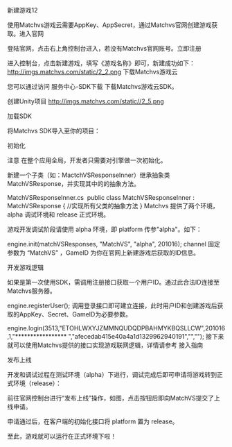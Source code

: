新建游戏12

使用Matchvs游戏云需要AppKey、AppSecret，通过Matchvs官网创建游戏获取。进入官网

登陆官网，点击右上角控制台进入，若没有Matchvs官网账号。立即注册

进入控制台，点击新建游戏，填写《游戏名称》即可，新建成功如下：
http://imgs.matchvs.com/static/2_2.png
下载Matchvs游戏云

您可以通过访问 服务中心-SDK下载 下载Matchvs游戏云SDK。

创建Unity项目
http://imgs.matchvs.com/static//2_5.png


加载SDK

将Matchvs SDK导入至你的项目：



初始化

注意  在整个应用全局，开发者只需要对引擎做一次初始化。

新建一个子类（如：MactchVSResponseInner）继承抽象类 MatchVSResponse，并实现其中的的抽象方法。

 

MatchVSResponseInner.cs
​
public class MatchVSResponseInner : MatchVSResponse
{
    //实现所有父类的抽象方法
}
Matchvs 提供了两个环境，alpha 调试环境和 release 正式环境。

游戏开发调试阶段请使用 alpha 环境，即 platform 传参"alpha"。如下：

 

engine.init(matchVSResponses, "MatchVS", "alpha", 201016);
channel 固定参数为 “MatchVS” ，GameID 为你在官网上新建游戏后获取的ID信息。

开发游戏逻辑

如果是第一次使用SDK，需调用注册接口获取一个用户ID。通过此合法ID连接至Matchvs服务器。

 

engine.registerUser();
调用登录接口即可建立连接，此时用户ID和创建游戏后获取的AppKey、Secret、GameID为必要参数。

 

engine.login(3513,"ETOHLWXYJZMMNQUDQDPBAHMYKBQSLLCW",201016,1,"***************** ","afecedab415e40a4a1d1329962940191","","");
接下来就可以使用Matchvs提供的接口实现游戏联网逻辑，详情请参考 接入指南

发布上线

开发和调试过程在测试环境（alpha）下进行，调试完成后即可申请将游戏转到正式环境（release）：

前往官网控制台进行“发布上线”操作，如图，点击按钮后即向MatchVS提交了上线申请。 

申请通过后，在客户端的初始化接口将 platform 置为 release。  

至此，游戏就可以运行在正式环境下啦！
